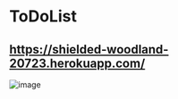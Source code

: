 # ToDoList

## https://shielded-woodland-20723.herokuapp.com/

![image](https://user-images.githubusercontent.com/89528490/177194919-283688eb-d893-44b9-8ff3-d1280da06949.png)
